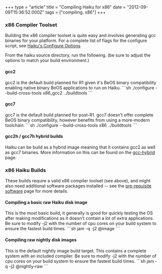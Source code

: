 +++
type = "article"
title = "Compiling Haiku for x86"
date = "2012-09-09T15:36:52.000Z"
tags = ["compiling. x86"]
+++

<h3>x86 Compiler Toolset</h3>
Building the x86 compiler toolset is quite easy and involves generating gcc binaries for your platform. For a complete list of flags for the configure script, see <a href='/guides/building/configure'>Haiku's Configure Options</a>

From the haiku source directory, run the following. (be sure to adjust the options to match your build environment.)
<h4>gcc2</h4>
gcc2 is the default build planned for R1 given it's BeOS binary compatibility enabling native binary BeOS applications to run on Haiku.
```sh
./configure --build-cross-tools x86_gcc2 ../buildtools
```

<h4>gcc7</h4>
gcc7 is the default build planned for post-R1. gcc7 doesn't offer complete BeOS binary compatibility, however benefits from using a more-modern toolchain.
```sh
./configure --build-cross-tools x86 ../buildtools
```

<h4>gcc2h / gcc7h hybrid builds</h4>
<p>Haiku can be build as a hybrid image meaning that it contains gcc2 as well as gcc7 binaries. More information on this can be found on the <a href='/guides/building/gcc-hybrid'>gcc-hybrid</a> page.</p>

<h3>x86 Haiku Builds</h3>
<p>These builds require a valid x86 compiler toolset (see above), and might also need additional software packages installed -- see the <a href="/guides/building/pre-reqs">pre-requisite software</a> page for more details.

<h4>Compiling a basic raw Haiku disk image</h4>
<p>This is the most basic build, it generally is good for quickly testing the OS after making modifications as it doesn't contain a lot of extra applications. Be sure to modify -j2 with the number of cpu cores on your build system to ensure the fastest build times.
```sh
jam -q -j2 @image
```
</p>

<h4>Compiling raw nightly disk images</h4>
This is the default nightly image build target. This contains a complete system with an included compiler. Be sure to modify -j2 with the number of cpu cores on your build system to ensure the fastest build times.
```sh
jam -q -j2 @nightly-raw
```
